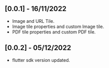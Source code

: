 ## [0.0.1] - 16/11/2022
* Image and URL Tile.
* Image tile properties and custom Image tile.
* PDF tile properties and custom PDF tile.
## [0.0.2] - 05/12/2022
* flutter sdk version updated.
